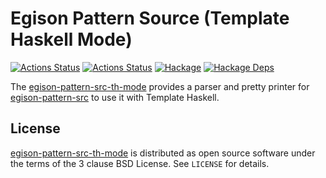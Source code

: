 # Egison Pattern Source (Template Haskell Mode)

[![Actions Status](https://github.com/egison/egison-pattern-src/workflows/latest/badge.svg)](https://github.com/egison/egison-pattern-src/actions?workflow=latest)
[![Actions Status](https://github.com/egison/egison-pattern-src/workflows/release/badge.svg)](https://github.com/egison/egison-pattern-src/actions?workflow=release)
[![Hackage](https://img.shields.io/hackage/v/egison-pattern-src-th-mode.svg)](https://hackage.haskell.org/package/egison-pattern-src-th-mode)
[![Hackage Deps](https://img.shields.io/hackage-deps/v/egison-pattern-src-th-mode.svg)](http://packdeps.haskellers.com/reverse/egison-pattern-src-th-mode)

The [egison-pattern-src-th-mode](https://hackage.haskell.org/package/egison-pattern-src-th-mode) provides a parser and pretty printer for [egison-pattern-src](https://hackage.haskell.org/package/egison-pattern-src) to use it with Template Haskell.

## License

[egison-pattern-src-th-mode](https://hackage.haskell.org/package/egison-pattern-src-th-mode) is distributed as open source software under the terms of the 3 clause BSD License. See `LICENSE` for details.
